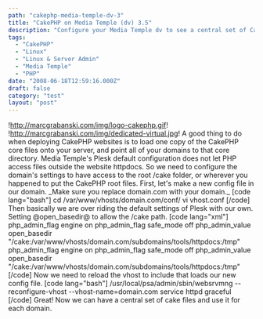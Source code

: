 ```yaml
---
path: "cakephp-media-temple-dv-3"
title: "CakePHP on Media Temple (dv) 3.5"
description: "Configure your Media Temple dv to see a central set of CakePHP files. (Plesk on Linux)"
tags: 
  - "CakePHP"
  - "Linux"
  - "Linux & Server Admin"
  - "Media Temple"
  - "PHP"
date: "2008-06-18T12:59:16.000Z"
draft: false
category: "test"
layout: "post"
---
```


!http://marcgrabanski.com/img/logo-cakephp.gif! !http://marcgrabanski.com/img/dedicated-virtual.jpg! A good thing to do when deploying CakePHP websites is to load one copy of the CakePHP core files onto your server, and point all of your domains to that core directory. Media Temple's Plesk default configuration does not let PHP access files outside the website httpdocs. So we need to configure the domain's settings to have access to the root /cake folder, or wherever you happened to put the CakePHP root files. First, let's make a new config file in our domain. \_Make sure you replace domain.com with your domain.\_ \[code lang="bash"\] cd /var/www/vhosts/domain.com/conf/ vi vhost.conf \[/code\] Then basically we are over riding the default settings of Plesk with our own. Setting @open_basedir@ to allow the /cake path. \[code lang="xml"\] php\_admin\_flag engine on php\_admin\_flag safe\_mode off php\_admin\_value open\_basedir "/cake:/var/www/vhosts/domain.com/subdomains/tools/httpdocs:/tmp" php\_admin\_flag engine on php\_admin\_flag safe\_mode off php\_admin\_value open\_basedir "/cake:/var/www/vhosts/domain.com/subdomains/tools/httpdocs:/tmp" \[/code\] Now we need to reload the vhost to include that loads our new config file. \[code lang="bash"\] /usr/local/psa/admin/sbin/websrvmng --reconfigure-vhost --vhost-name=domain.com service httpd graceful \[/code\] Great! Now we can have a central set of cake files and use it for each domain.